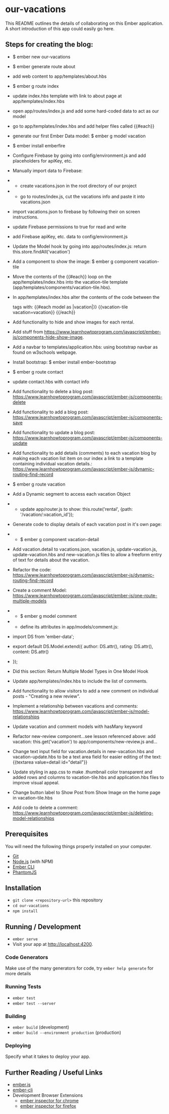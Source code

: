 # our-vacations

This README outlines the details of collaborating on this Ember application.
A short introduction of this app could easily go here.

## Steps for creating the blog:
* $ ember new our-vacations
* $ ember generate route about
* add web content to app/templates/about.hbs
* $ ember g route index
* update index.hbs template with link to about page at app/templates/index.hbs
* open app/routes/index.js and add some hard-coded data to act as our model
* go to app/templates/index.hbs and add helper files called {{#each}}
* generate our first Ember Data model:  $ ember g model vacation
* $ ember install emberfire
* Configure Firebase by going into config/environment.js and add placeholders for apiKey, etc.
* Manually import data to Firebase:
* - create vacations.json in the root directory of our project
* - go to routes/index.js, cut the vacations info and paste it into vacations.json
* import vacations.json to firebase by following their on screen instructions.
* update Firebase permissions to true for read and write
* add Firebase apiKey, etc. data to config/environment.js
* Update the Model hook by going into app/routes/index.js:  return this.store.findAll('vacation')
* Add a component to show the image:  $ ember g component vacation-tile
* Move the contents of the {{#each}} loop on the app/templates/index.hbs into the vacation-tile template (app/templates/components/vacation-tile.hbs).
* In app/templates/index.hbs alter the contents of the code between the <ul></ul> tags with:
   {{#each model as |vacation|}}
    {{vacation-tile vacation=vacation}}
  {{/each}}
* Add functionality to hide and show images for each rental.
* Add stuff from https://www.learnhowtoprogram.com/javascript/ember-js/components-hide-show-image.
* Add a navbar to  templates/application.hbs: using bootstrap navbar as found on w3schools webpage.
* Install bootstrap: $ ember install ember-bootstrap
* $ ember g route contact
* update contact.hbs with contact info
* Add functionality to delete a blog post: https://www.learnhowtoprogram.com/javascript/ember-js/components-delete
* Add functionality to add a blog post:  https://www.learnhowtoprogram.com/javascript/ember-js/components-save
* Add functionality to update a blog post:
https://www.learnhowtoprogram.com/javascript/ember-js/components-update
* Add functionality to add details (comments) to each vacation blog by making each vacation list item on our index a link to a template containing individual vacation details.:
https://www.learnhowtoprogram.com/javascript/ember-js/dynamic-routing-find-record
* $ ember g route vacation
* Add a Dynamic segment to access each vacation Object
* - update app/router.js to show: this.route('rental', {path: '/vacation/:vacation_id'});
* Generate code to display details of each vacation post in it's own page:
* - $ ember g component vacation-detail
* Add vacation.detail to vacations.json, vacation.js, update-vacation.js, update-vacation.hbs and new-vacation.js files to allow a freeform entry of text for details about the vacation.
* Refactor the code:  https://www.learnhowtoprogram.com/javascript/ember-js/dynamic-routing-find-record
* Create a comment Model: https://www.learnhowtoprogram.com/javascript/ember-js/one-route-multiple-models
* - $ ember g model comment
* - define its attributes in app/models/comment.js:
* import DS from 'ember-data';

* export default DS.Model.extend({
  author: DS.attr(),
  rating: DS.attr(),
  content: DS.attr()
* });

* Did this section: Return Multiple Model Types in One Model Hook
* Update app/templates/index.hbs to include the list of comments.
* Add functionality to allow visitors to add a new comment on individual posts - "Creating a new review".
* Implement a relationship between vacations and comments: https://www.learnhowtoprogram.com/javascript/ember-js/model-relationships
* Update vacation and comment models with hasMany keyword
* Refactor new-review component...see lesson referenced above: add      vacation: this.get('vacation') to app/components/new-review.js and...
* Change text input field for vacation.details in new-vacation.hbs and vacation-update.hbs to be a text area field for easier editing of the text: {{textarea value=detail id="detail"}}
* Update styling in app.css to make .thumbnail color transparent and added rows and columns to vacation-tile.hbs and application.hbs files to improve visual appeal.
* Change button label to Show Post from Show Image on the home page in vacation-tile.hbs
* Add code to delete a comment: https://www.learnhowtoprogram.com/javascript/ember-js/deleting-model-relationships


## Prerequisites

You will need the following things properly installed on your computer.

* [Git](https://git-scm.com/)
* [Node.js](https://nodejs.org/) (with NPM)
* [Ember CLI](https://ember-cli.com/)
* [PhantomJS](http://phantomjs.org/)

## Installation

* `git clone <repository-url>` this repository
* `cd our-vacations`
* `npm install`

## Running / Development

* `ember serve`
* Visit your app at [http://localhost:4200](http://localhost:4200).

### Code Generators

Make use of the many generators for code, try `ember help generate` for more details

### Running Tests

* `ember test`
* `ember test --server`

### Building

* `ember build` (development)
* `ember build --environment production` (production)

### Deploying

Specify what it takes to deploy your app.

## Further Reading / Useful Links

* [ember.js](http://emberjs.com/)
* [ember-cli](https://ember-cli.com/)
* Development Browser Extensions
  * [ember inspector for chrome](https://chrome.google.com/webstore/detail/ember-inspector/bmdblncegkenkacieihfhpjfppoconhi)
  * [ember inspector for firefox](https://addons.mozilla.org/en-US/firefox/addon/ember-inspector/)
